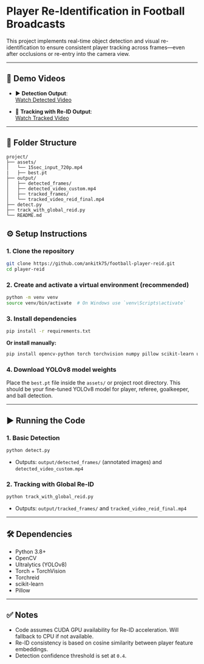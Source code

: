 # Player Re-Identification in Football Broadcasts

This project implements real-time object detection and visual re-identification to ensure consistent player tracking across frames—even after occlusions or re-entry into the camera view.

---

## 🎥 Demo Videos

- ▶️ **Detection Output**:  
  [Watch Detected Video](https://drive.google.com/file/d/1deGHYQ-Ajzrs7ixgt3QeVnO2uEIHkuiw/view?usp=share_link)

- 🎯 **Tracking with Re-ID Output**:  
  [Watch Tracked Video](https://drive.google.com/file/d/1deGHYQ-Ajzrs7ixgt3QeVnO2uEIHkuiw/view?usp=share_link)

---

## 📁 Folder Structure
```
project/
├── assets/
│   └── 15sec_input_720p.mp4
|   ├── best.pt
├── output/
│   ├── detected_frames/
│   ├── detected_video_custom.mp4
│   ├── tracked_frames/
│   └── tracked_video_reid_final.mp4
├── detect.py
├── track_with_global_reid.py
└── README.md
```

## ⚙️ Setup Instructions

### 1. Clone the repository
```bash
git clone https://github.com/ankitk75/football-player-reid.git
cd player-reid
```

### 2. Create and activate a virtual environment (recommended)
```bash
python -m venv venv
source venv/bin/activate  # On Windows use `venv\Scripts\activate`
```

### 3. Install dependencies
```bash
pip install -r requirements.txt
```
**Or install manually:**
```bash
pip install opencv-python torch torchvision numpy pillow scikit-learn ultralytics torchreid
```

### 4. Download YOLOv8 model weights
Place the `best.pt` file inside the `assets/` or project root directory. This should be your fine-tuned YOLOv8 model for player, referee, goalkeeper, and ball detection.

---

## ▶️ Running the Code

### 1. Basic Detection
```bash
python detect.py
```
- Outputs: `output/detected_frames/` (annotated images) and `detected_video_custom.mp4`

### 2. Tracking with Global Re-ID
```bash
python track_with_global_reid.py
```
- Outputs: `output/tracked_frames/` and `tracked_video_reid_final.mp4`

---

## 🛠 Dependencies
- Python 3.8+
- OpenCV
- Ultralytics (YOLOv8)
- Torch + TorchVision
- Torchreid
- scikit-learn
- Pillow

---

## ✅ Notes
- Code assumes CUDA GPU availability for Re-ID acceleration. Will fallback to CPU if not available.
- Re-ID consistency is based on cosine similarity between player feature embeddings.
- Detection confidence threshold is set at `0.4`.
